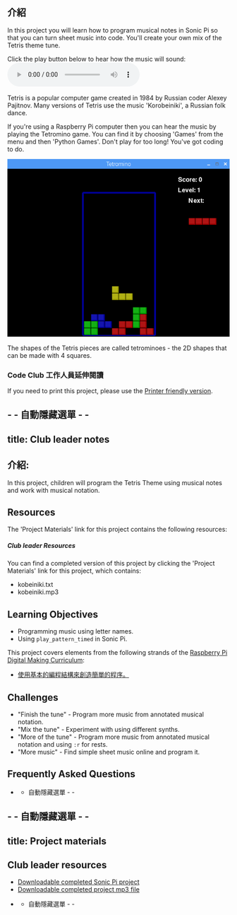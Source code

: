 ## 介紹

In this project you will learn how to program musical notes in Sonic Pi so that you can turn sheet music into code. You'll create your own mix of the Tetris theme tune.

<div id="audio-preview" class="pdf-hidden">
  Click the play button below to hear how the music will sound: <audio controls preload> <source src="resources/korobeiniki.mp3" type="audio/mpeg"> Your browser does not support the <code>audio</code> element. </audio>
</div>

Tetris is a popular computer game created in 1984 by Russian coder Alexey Pajitnov. Many versions of Tetris use the music 'Korobeiniki', a Russian folk dance.

If you're using a Raspberry Pi computer then you can hear the music by playing the Tetromino game. You can find it by choosing 'Games' from the menu and then 'Python Games'. Don't play for too long! You've got coding to do.

![截圖](images/tetromino.png)

The shapes of the Tetris pieces are called tetrominoes - the 2D shapes that can be made with 4 squares.

### Code Club 工作人員延伸閱讀

If you need to print this project, please use the [Printer friendly version](https://projects.raspberrypi.org/en/projects/tetris-theme/print).

## - - 自動隱藏選單 - -

## title: Club leader notes

## 介紹:

In this project, children will program the Tetris Theme using musical notes and work with musical notation.

## Resources

The 'Project Materials' link for this project contains the following resources:

##### Club leader Resources

You can find a completed version of this project by clicking the 'Project Materials' link for this project, which contains:

* kobeiniki.txt
* kobeiniki.mp3

## Learning Objectives

* Programming music using letter names. 
* Using `play_pattern_timed` in Sonic Pi.

This project covers elements from the following strands of the [Raspberry Pi Digital Making Curriculum](http://rpf.io/curriculum):

* [使用基本的編程結構來創造簡單的程序。](https://www.raspberrypi.org/curriculum/programming/creator)

## Challenges

* "Finish the tune" - Program more music from annotated musical notation.
* "Mix the tune" - Experiment with using different synths.
* "More of the tune" - Program more music from annotated musical notation and using `:r` for rests.
* "More music" - Find simple sheet music online and program it.

## Frequently Asked Questions

- - 自動隱藏選單 - -

## - - 自動隱藏選單 - -

## title: Project materials

## Club leader resources

* [Downloadable completed Sonic Pi project](resources/korobeiniki.txt)
* [Downloadable completed project mp3 file](resources/korobeiniki.mp3)

- - 自動隱藏選單 - -